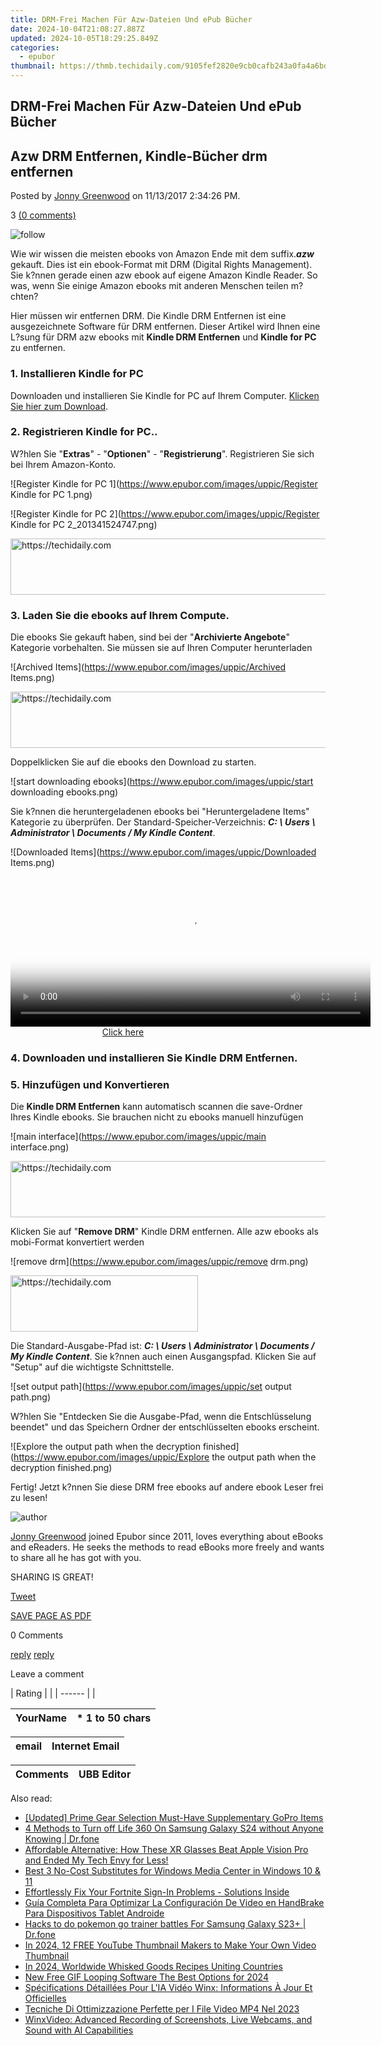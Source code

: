 ```yaml
---
title: DRM-Frei Machen Für Azw-Dateien Und ePub Bücher
date: 2024-10-04T21:08:27.887Z
updated: 2024-10-05T18:29:25.849Z
categories:
  - epubor
thumbnail: https://thmb.techidaily.com/9105fef2820e9cb0cafb243a0fa4a6bdd2cfafcad70b00e40694ac2f83fa60d3.jpg
---
```


## DRM-Frei Machen Für Azw-Dateien Und ePub Bücher

## Azw DRM Entfernen, Kindle-Bücher drm entfernen

Posted by [Jonny Greenwood](https://plus.google.com/u/0/+JonnyGreenwood999) on 11/13/2017 2:34:26 PM.

3 [(0 comments)](http://www.epubor.com/#comment-area) 

![follow](http://www.epubor.com/images/follow.png)

Wie wir wissen die meisten ebooks von Amazon Ende mit dem suffix.**_azw_** gekauft. Dies ist ein ebook-Format mit DRM (Digital Rights Management). Sie k?nnen gerade einen azw ebook auf eigene Amazon Kindle Reader. So was, wenn Sie einige Amazon ebooks mit anderen Menschen teilen m?chten?

Hier müssen wir entfernen DRM. Die Kindle DRM Entfernen ist eine ausgezeichnete Software für DRM entfernen. Dieser Artikel wird Ihnen eine L?sung für DRM azw ebooks mit **Kindle DRM Entfernen** und **Kindle for PC** zu entfernen.

### **1\. Installieren Kindle for PC**

Downloaden und installieren Sie Kindle for PC auf Ihrem Computer. [Klicken Sie hier zum Download](http://www.amazon.com/gp/feature.html/ref=kcp%5Fpc%5Fln%5Far?docId=1000426311).

### **2\. Registrieren Kindle for PC..**

W?hlen Sie "**Extras**" - "**Optionen**" - "**Registrierung**". Registrieren Sie sich bei Ihrem Amazon-Konto.

![Register Kindle for PC 1](https://www.epubor.com/images/uppic/Register Kindle for PC 1.png)

![Register Kindle for PC 2](https://www.epubor.com/images/uppic/Register Kindle for PC 2_201341524747.png)

<!-- affiliate ads begin -->
<a href="https://aidotcom.pxf.io/c/5597632/2134503/19576" target="_top" id="2134503">
  <img src="//a.impactradius-go.com/display-ad/19576-2134503" border="0" alt="https://techidaily.com" width="728" height="90"/>
</a>
<img height="0" width="0" src="https://aidotcom.pxf.io/i/5597632/2134503/19576" style="position:absolute;visibility:hidden;" border="0" />
<!-- affiliate ads end -->

### **3\. Laden Sie die ebooks auf Ihrem Compute.** 

Die ebooks Sie gekauft haben, sind bei der "**Archivierte Angebote**" Kategorie vorbehalten. Sie müssen sie auf Ihren Computer herunterladen

![Archived Items](https://www.epubor.com/images/uppic/Archived Items.png)

<!-- affiliate ads begin -->
<a href="https://appsumo.8odi.net/c/5597632/2075472/7443" target="_top" id="2075472">
  <img src="//a.impactradius-go.com/display-ad/7443-2075472" border="0" alt="https://techidaily.com" width="728" height="90"/>
</a>
<img height="0" width="0" src="https://appsumo.8odi.net/i/5597632/2075472/7443" style="position:absolute;visibility:hidden;" border="0" />
<!-- affiliate ads end -->

Doppelklicken Sie auf die ebooks den Download zu starten.

![start downloading ebooks](https://www.epubor.com/images/uppic/start downloading ebooks.png)

Sie k?nnen die heruntergeladenen ebooks bei "Heruntergeladene Items" Kategorie zu überprüfen. Der Standard-Speicher-Verzeichnis: **_C: \\ Users \\ Administrator \\ Documents / My Kindle Content_**.

![Downloaded Items](https://www.epubor.com/images/uppic/Downloaded Items.png)

<!-- affiliate ads begin -->
<span id="1983545">
					<video width="576" height="240" style="cursor:pointer"
           poster="//a.impactradius-go.com/display-clicktoplayimage/1983545.png"
           onclick="if(!this.playClicked){this.play();this.setAttribute('controls',true);this.playClicked=true;}">
	   <source src="//a.impactradius-go.com/display-ad/22993-1983545">
	   <img src="//a.impactradius-go.com/display-clicktoplayimage/1983545.png" style="border: none; height: 100%; width: 100%; object-fit: contain">
	</video>
	<div style="width:360px;text-align:center"><a href="javascript:window.open(decodeURIComponent('https%3A%2F%2Fhomestyler.sjv.io%2Fc%2F5597632%2F1983545%2F22993'), '_blank');void(0);">Click here</a></div>
</span>
<img height="0" width="0" src="https://imp.pxf.io/i/5597632/1983545/22993" style="position:absolute;visibility:hidden;" border="0" />
<!-- affiliate ads end -->

### **4\. Downloaden und installieren Sie Kindle DRM Entfernen.**

[](https://tools.techidaily.com/epubor/ultimate/) [](https://tools.techidaily.com/epubor/ultimate/) 

### **5\. Hinzufügen und Konvertieren**

Die **Kindle DRM Entfernen** kann automatisch scannen die save-Ordner Ihres Kindle ebooks. Sie brauchen nicht zu ebooks manuell hinzufügen

![main interface](https://www.epubor.com/images/uppic/main interface.png)

<!-- affiliate ads begin -->
<a href="https://aligracehair.sjv.io/c/5597632/1918684/19272" target="_top" id="1918684">
  <img src="//a.impactradius-go.com/display-ad/19272-1918684" border="0" alt="https://techidaily.com" width="728" height="90"/>
</a>
<img height="0" width="0" src="https://aligracehair.sjv.io/i/5597632/1918684/19272" style="position:absolute;visibility:hidden;" border="0" />
<!-- affiliate ads end -->

Klicken Sie auf "**Remove DRM**" Kindle DRM entfernen. Alle azw ebooks als mobi-Format konvertiert werden

![remove drm](https://www.epubor.com/images/uppic/remove drm.png)

<!-- affiliate ads begin -->
<a href="https://aligracehair.sjv.io/c/5597632/1915865/19272" target="_top" id="1915865">
  <img src="//a.impactradius-go.com/display-ad/19272-1915865" border="0" alt="https://techidaily.com" width="300" height="90"/>
</a>
<img height="0" width="0" src="https://aligracehair.sjv.io/i/5597632/1915865/19272" style="position:absolute;visibility:hidden;" border="0" />
<!-- affiliate ads end -->

Die Standard-Ausgabe-Pfad ist: **_C: \\ Users \\ Administrator \\ Documents / My Kindle Content_**. Sie k?nnen auch einen Ausgangspfad. Klicken Sie auf "Setup" auf die wichtigste Schnittstelle.

![set output path](https://www.epubor.com/images/uppic/set output path.png)

W?hlen Sie "Entdecken Sie die Ausgabe-Pfad, wenn die Entschlüsselung beendet" und das Speichern Ordner der entschlüsselten ebooks erscheint.

![Explore the output path when the decryption finished](https://www.epubor.com/images/uppic/Explore the output path when the decryption finished.png)

Fertig! Jetzt k?nnen Sie diese DRM free ebooks auf andere ebook Leser frei zu lesen!

![author](https://www.epubor.com/images/uppic/jonny.png)

[Jonny Greenwood](https://plus.google.com/u/0/+JonnyGreenwood999) joined Epubor since 2011, loves everything about eBooks and eReaders. He seeks the methods to read eBooks more freely and wants to share all he has got with you.

SHARING IS GREAT!

[Tweet](https://twitter.com/share) 

[SAVE PAGE AS PDF](https://tools.techidaily.com/epubor/products/) 

0 Comments

[reply](https://tools.techidaily.com/epubor/products/) [reply](https://tools.techidaily.com/epubor/products/) 

Leave a comment

| Rating |  |
| ------ |  |

| YourName | \*  1 to 50 chars |
| -------- | ----------------- |

| email | Internet Email |
| ----- | -------------- |

| Comments | UBB Editor |
| -------- | ---------- |

<ins class="adsbygoogle"
     style="display:block"
     data-ad-format="autorelaxed"
     data-ad-client="ca-pub-7571918770474297"
     data-ad-slot="1223367746"></ins>

<ins class="adsbygoogle"
     style="display:block"
     data-ad-client="ca-pub-7571918770474297"
     data-ad-slot="8358498916"
     data-ad-format="auto"
     data-full-width-responsive="true"></ins>

<span class="atpl-alsoreadstyle">Also read:</span>
<div><ul>
<li><a href="https://extra-skills.techidaily.com/updated-prime-gear-selection-must-have-supplementary-gopro-items/"><u>[Updated] Prime Gear Selection Must-Have Supplementary GoPro Items</u></a></li>
<li><a href="https://location-fake.techidaily.com/4-methods-to-turn-off-life-360-on-samsung-galaxy-s24-without-anyone-knowing-drfone-by-drfone-virtual-android/"><u>4 Methods to Turn off Life 360 On Samsung Galaxy S24 without Anyone Knowing | Dr.fone</u></a></li>
<li><a href="https://tech-renaissance.techidaily.com/affordable-alternative-how-these-xr-glasses-beat-apple-vision-pro-and-ended-my-tech-envy-for-less/"><u>Affordable Alternative: How These XR Glasses Beat Apple Vision Pro and Ended My Tech Envy for Less!</u></a></li>
<li><a href="https://discover-amazing.techidaily.com/best-3-no-cost-substitutes-for-windows-media-center-in-windows-10-and-11/"><u>Best 3 No-Cost Substitutes for Windows Media Center in Windows 10 & 11</u></a></li>
<li><a href="https://win-blog.techidaily.com/effortlessly-fix-your-fortnite-sign-in-problems-solutions-inside/"><u>Effortlessly Fix Your Fortnite Sign-In Problems - Solutions Inside</u></a></li>
<li><a href="https://discover-amazing.techidaily.com/guia-completa-para-optimizar-la-configuracion-de-video-en-handbrake-para-dispositivos-tablet-androide/"><u>Guía Completa Para Optimizar La Configuración De Video en HandBrake Para Dispositivos Tablet Androide</u></a></li>
<li><a href="https://change-location.techidaily.com/hacks-to-do-pokemon-go-trainer-battles-for-samsung-galaxy-s23plus-drfone-by-drfone-virtual-android/"><u>Hacks to do pokemon go trainer battles For Samsung Galaxy S23+ | Dr.fone</u></a></li>
<li><a href="https://youtube-blog.techidaily.com/24-12-free-youtube-thumbnail-makers-to-make-your-own-video-thumbnail/"><u>In 2024, 12 FREE YouTube Thumbnail Makers to Make Your Own Video Thumbnail</u></a></li>
<li><a href="https://tiktok-video-recordings.techidaily.com/in-2024-worldwide-whisked-goods-recipes-uniting-countries/"><u>In 2024, Worldwide Whisked Goods Recipes Uniting Countries</u></a></li>
<li><a href="https://ai-video-apps.techidaily.com/new-free-gif-looping-software-the-best-options-for-2024/"><u>New Free GIF Looping Software The Best Options for 2024</u></a></li>
<li><a href="https://discover-amazing.techidaily.com/specifications-detaillees-pour-lia-video-winx-informations-a-jour-et-officielles/"><u>Spécifications Détaillées Pour L'IA Vidéo Winx: Informations À Jour Et Officielles</u></a></li>
<li><a href="https://discover-amazing.techidaily.com/tecniche-di-ottimizzazione-perfette-per-i-file-video-mp4-nel-2023/"><u>Tecniche Di Ottimizzazione Perfette per I File Video MP4 Nel 2023</u></a></li>
<li><a href="https://discover-amazing.techidaily.com/winxvideo-advanced-recording-of-screenshots-live-webcams-and-sound-with-ai-capabilities/"><u>WinxVideo: Advanced Recording of Screenshots, Live Webcams, and Sound with AI Capabilities</u></a></li>
</ul></div>


